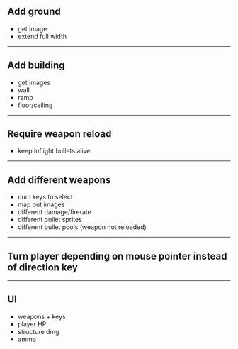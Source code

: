 ## Add ground
- get image
- extend full width


---

## Add building
- get images
- wall
- ramp
- floor/ceiling


---


## Require weapon reload
- keep inflight bullets alive


---


## Add different weapons
- num keys to select
- map out images
- different damage/firerate
- different bullet sprites
- different bullet pools (weapon not reloaded)


---


## Turn player depending on mouse pointer instead of direction key


---


## UI
- weapons + keys
- player HP
- structure dmg
- ammo

